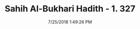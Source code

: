---
title        : "Sahih Al-Bukhari Hadith - 1. 327"
date         : 7/25/2018 1:49:26 PM
draft        : false
type         : "hadith"
layout       : "hadith"
BookCode     : "SHB"
VolumeNumber : "1"
HadithNumber : "327"
categories  :  ["Menses-Noticingcleanlinessaftermenses"]
tags  :  ["Aisha"]
---